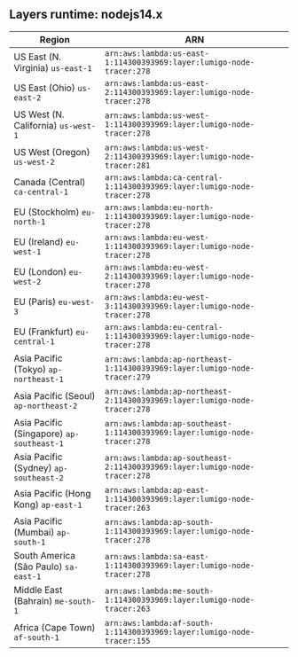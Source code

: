 Layers runtime: nodejs14.x
----
| Region | ARN |
| --- | --- |
|US East (N. Virginia)  `us-east-1`|`arn:aws:lambda:us-east-1:114300393969:layer:lumigo-node-tracer:278`|
|US East (Ohio)  `us-east-2`|`arn:aws:lambda:us-east-2:114300393969:layer:lumigo-node-tracer:278`|
|US West (N. California)  `us-west-1`|`arn:aws:lambda:us-west-1:114300393969:layer:lumigo-node-tracer:278`|
|US West (Oregon)  `us-west-2`|`arn:aws:lambda:us-west-2:114300393969:layer:lumigo-node-tracer:281`|
|Canada (Central)  `ca-central-1`|`arn:aws:lambda:ca-central-1:114300393969:layer:lumigo-node-tracer:278`|
|EU (Stockholm)  `eu-north-1`|`arn:aws:lambda:eu-north-1:114300393969:layer:lumigo-node-tracer:278`|
|EU (Ireland)  `eu-west-1`|`arn:aws:lambda:eu-west-1:114300393969:layer:lumigo-node-tracer:278`|
|EU (London)  `eu-west-2`|`arn:aws:lambda:eu-west-2:114300393969:layer:lumigo-node-tracer:278`|
|EU (Paris)  `eu-west-3`|`arn:aws:lambda:eu-west-3:114300393969:layer:lumigo-node-tracer:278`|
|EU (Frankfurt)  `eu-central-1`|`arn:aws:lambda:eu-central-1:114300393969:layer:lumigo-node-tracer:278`|
|Asia Pacific (Tokyo)  `ap-northeast-1`|`arn:aws:lambda:ap-northeast-1:114300393969:layer:lumigo-node-tracer:279`|
|Asia Pacific (Seoul)  `ap-northeast-2`|`arn:aws:lambda:ap-northeast-2:114300393969:layer:lumigo-node-tracer:278`|
|Asia Pacific (Singapore)  `ap-southeast-1`|`arn:aws:lambda:ap-southeast-1:114300393969:layer:lumigo-node-tracer:278`|
|Asia Pacific (Sydney)  `ap-southeast-2`|`arn:aws:lambda:ap-southeast-2:114300393969:layer:lumigo-node-tracer:278`|
|Asia Pacific (Hong Kong)  `ap-east-1`|`arn:aws:lambda:ap-east-1:114300393969:layer:lumigo-node-tracer:263`|
|Asia Pacific (Mumbai)  `ap-south-1`|`arn:aws:lambda:ap-south-1:114300393969:layer:lumigo-node-tracer:278`|
|South America (São Paulo)  `sa-east-1`|`arn:aws:lambda:sa-east-1:114300393969:layer:lumigo-node-tracer:278`|
|Middle East (Bahrain)  `me-south-1`|`arn:aws:lambda:me-south-1:114300393969:layer:lumigo-node-tracer:263`|
|Africa (Cape Town)  `af-south-1`|`arn:aws:lambda:af-south-1:114300393969:layer:lumigo-node-tracer:155`|
